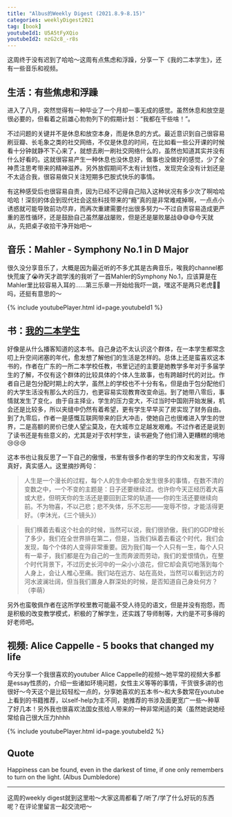 ```yaml
---
title: "Albus的Weekly Digest (2021.8.9-8.15)"
categories: weeklyDigest2021
tag: [book]
youtubeId1: U5A5tFyXQio
youtubeId2: nzG2c8_-r8s
---
```

这周终于没有迟到了哈哈～这周有点焦虑和浮躁，分享一下《我的二本学生》，还有一些音乐和视频。

## 生活：有些焦虑和浮躁
进入了八月，突然觉得有一种毕业了一个月却一事无成的感觉。虽然休息和放空是很必要的，但看着之前雄心勃勃列下的假期计划：“我都在干些啥！”。

不过问题的关键并不是休息和放空本身，而是休息的方式。最近意识到自己很容易刷豆瓣、长毛象之类的社交网络，不仅是休息的时间，在比如看一些公开课的时候看十分钟就静不下心来了，就想去刷一刷社交网络什么的，虽然也知道其实并没有什么好看的。这就很容易产生一种休息也没休息好，做事也没做好的感觉，少了全神贯注思考带来的精神滋养。另外放假期间不太有计划性，发现完全没有计划还是不太适合我，很容易做只关注短期多巴胺式快乐的事情。

有这种感受后也很容易自责，因为已经不记得自己陷入这种状况有多少次了啊哈哈哈哈！深刻的体会到现代社会这些科技带来的“瘾”真的是非常难戒掉啊，一点点小诱惑就可能导致前功尽弃，而再次重建需要付出很多努力～不过自责容易造成更严重的恶性循环，还是鼓励自己虽然屡战屡败，但是还是屡败屡战😅😅😅今天就从，先把桌子收拾干净开始吧～

## 音乐：**Mahler - Symphony No.1 in D Major**
很久没分享音乐了，大概是因为最近听的不多尤其是古典音乐，唉我的channel都快荒废了😭昨天才疏学浅的我听了一首Mahler的Symphony No.1，应该算是在Mahler里比较容易入耳的……第三乐章一开始给我吓一跳，嘿这不是两只老虎🐯🐯吗，还挺有意思的～

{% include youtubePlayer.html id=page.youtubeId1 %}

## 书：[我的二本学生](https://book.douban.com/subject/35050614/)
好像是从什么播客知道的这本书。自己身边不太认识这个群体，在一本学生都常念叨上升空间闭塞的年代，愈发想了解他们的生活是怎样的。总体上还是蛮喜欢这本书的，作者在广东的一所二本学校任教，书里记述的主要是她教学多年对于多届学生的了解，不仅有这个群体的比较具体的个体人生故事，也有跨越时代的对比。作者自己是包分配时期上的大学，虽然上的学校也不十分有名，但是由于包分配他们的大学生活没有那么大的压力，也更容易实现教育改变命运。到了她带八零后，事情就发生了变化，由于自主择业，学生的压力变大，不过当时中国刚开始发展，机会还是比较多，所以夹缝中仍然有着希望，更有学生早早买了房实现了财务自由。到了九零后，作者一是感慨互联网带来的巨大冲击，使她自己也很难进入学生的世界，二是高额的房价已使人望尘莫及，在大城市立足越发艰难。不过作者还是说到了读书还是有些意义的，尤其是对于农村学生，读书避免了他们滑入更糟糕的境地😢😢😢

这本书也让我反思了一下自己的傲慢，书里有很多作者的学生的作文和发言，写得真好，真实感人。这里摘抄两句：

> 人生是一个漫长的过程，每个人的生命中都会发生很多的事情，在数不清的变数之中，一个不变的主题是：日子还要继续过。也许你今天正经历着大喜或大悲，但明天你的生活还是要回到正常的轨道——你的生活还要继续向前。不为物喜，不以己悲；悲不失体，乐不忘形——宠辱不惊，才能活得更好。（李沐光，《三个镜头》）

> 我们横着去看这个社会的时候，当然可以说，我们很骄傲，我们的GDP增长了多少，我们在全世界排在第二，但是，当我们纵着去看这个时代，我们会发现，每个个体的人变得非常重要。因为我们每一个人只有一生，每个人只有一辈子，我们都是在为自己的一生而奔波而劳动，我们的爱恨情仇，在整个时代背景下，不过历史长河中的一朵小小浪花，但它却会真切地落到每个人身上，会让人椎心至痛。我们站在远方、站在高处，当然可以看到远方的河水波澜壮阔，但当我们置身人群深处的时候，是否知道自己身处何方？（李萌）

另外也蛮敬佩作者在这所学校里教可能最不受人待见的语文，但是并没有抱怨，而是积极的改变教学模式，积极的了解学生，还实践了导师制等，大约是不可多得的好老师吧。

## 视频: **Alice Cappelle - 5 books that changed my life**
今天分享一个我很喜欢的youtuber Alice Cappelle的视频～她平常的视频大多都是essay性质的，介绍一些诸如环境问题，女性主义等等的事情，干货很多讲的也很好～今天这个是比较轻松一点的，分享她喜欢的五本书～和大多数常在youtube上看到的书籍推荐，以self-help为主不同，她推荐的书涉及面更宽广一些～种草了好几本！另外我也很喜欢法国女孩给人带来的一种非常闲适的美（虽然她说她经常给自己很大压力hhhh

{% include youtubePlayer.html id=page.youtubeId2 %}

## Quote
Happiness can be found, even in the darkest of time, if one only remembers to turn on the light. (Albus Dumbledore)


---
这周的weekly digest就到这里啦～大家这周都看了/听了/学了什么好玩的东西呢？在评论里留言一起交流吧～
